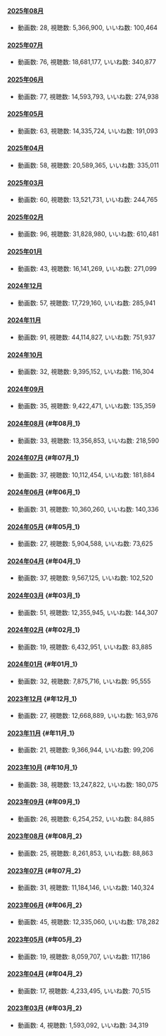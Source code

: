 #### [2025年08月](videos/202508 "wikilink")

-   動画数: 28, 視聴数: 5,366,900, いいね数: 100,464

#### [2025年07月](videos/202507 "wikilink")

-   動画数: 76, 視聴数: 18,681,177, いいね数: 340,877

#### [2025年06月](videos/202506 "wikilink")

-   動画数: 77, 視聴数: 14,593,793, いいね数: 274,938

#### [2025年05月](videos/202505 "wikilink")

-   動画数: 63, 視聴数: 14,335,724, いいね数: 191,093

#### [2025年04月](videos/202504 "wikilink")

-   動画数: 58, 視聴数: 20,589,365, いいね数: 335,011

#### [2025年03月](videos/202503 "wikilink")

-   動画数: 60, 視聴数: 13,521,731, いいね数: 244,765

#### [2025年02月](videos/202502 "wikilink")

-   動画数: 96, 視聴数: 31,828,980, いいね数: 610,481

#### [2025年01月](videos/202501 "wikilink")

-   動画数: 43, 視聴数: 16,141,269, いいね数: 271,099

#### [2024年12月](videos/202412 "wikilink")

-   動画数: 57, 視聴数: 17,729,160, いいね数: 285,941

#### [2024年11月](videos/202411 "wikilink")

-   動画数: 91, 視聴数: 44,114,827, いいね数: 751,937

#### [2024年10月](videos/202410 "wikilink")

-   動画数: 32, 視聴数: 9,395,152, いいね数: 116,304

#### [2024年09月](videos/202409 "wikilink")

-   動画数: 35, 視聴数: 9,422,471, いいね数: 135,359

#### [2024年08月](videos/202408 "wikilink") {#年08月_1}

-   動画数: 33, 視聴数: 13,356,853, いいね数: 218,590

#### [2024年07月](videos/202407 "wikilink") {#年07月_1}

-   動画数: 37, 視聴数: 10,112,454, いいね数: 181,884

#### [2024年06月](videos/202406 "wikilink") {#年06月_1}

-   動画数: 31, 視聴数: 10,360,260, いいね数: 140,336

#### [2024年05月](videos/202405 "wikilink") {#年05月_1}

-   動画数: 27, 視聴数: 5,904,588, いいね数: 73,625

#### [2024年04月](videos/202404 "wikilink") {#年04月_1}

-   動画数: 37, 視聴数: 9,567,125, いいね数: 102,520

#### [2024年03月](videos/202403 "wikilink") {#年03月_1}

-   動画数: 51, 視聴数: 12,355,945, いいね数: 144,307

#### [2024年02月](videos/202402 "wikilink") {#年02月_1}

-   動画数: 19, 視聴数: 6,432,951, いいね数: 83,885

#### [2024年01月](videos/202401 "wikilink") {#年01月_1}

-   動画数: 32, 視聴数: 7,875,716, いいね数: 95,555

#### [2023年12月](videos/202312 "wikilink") {#年12月_1}

-   動画数: 27, 視聴数: 12,668,889, いいね数: 163,976

#### [2023年11月](videos/202311 "wikilink") {#年11月_1}

-   動画数: 21, 視聴数: 9,366,944, いいね数: 99,206

#### [2023年10月](videos/202310 "wikilink") {#年10月_1}

-   動画数: 38, 視聴数: 13,247,822, いいね数: 180,075

#### [2023年09月](videos/202309 "wikilink") {#年09月_1}

-   動画数: 26, 視聴数: 6,254,252, いいね数: 84,885

#### [2023年08月](videos/202308 "wikilink") {#年08月_2}

-   動画数: 25, 視聴数: 8,261,853, いいね数: 88,863

#### [2023年07月](videos/202307 "wikilink") {#年07月_2}

-   動画数: 31, 視聴数: 11,184,146, いいね数: 140,324

#### [2023年06月](videos/202306 "wikilink") {#年06月_2}

-   動画数: 45, 視聴数: 12,335,060, いいね数: 178,282

#### [2023年05月](videos/202305 "wikilink") {#年05月_2}

-   動画数: 19, 視聴数: 8,059,707, いいね数: 117,186

#### [2023年04月](videos/202304 "wikilink") {#年04月_2}

-   動画数: 17, 視聴数: 4,233,495, いいね数: 70,515

#### [2023年03月](videos/202303 "wikilink") {#年03月_2}

-   動画数: 4, 視聴数: 1,593,092, いいね数: 34,319
